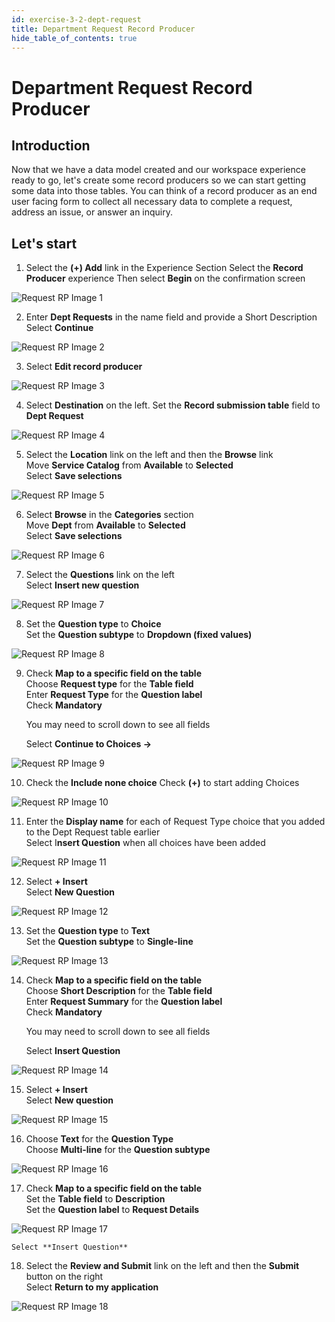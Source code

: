 ```yaml
---
id: exercise-3-2-dept-request
title: Department Request Record Producer
hide_table_of_contents: true
---
```


# Department Request Record Producer


## Introduction

Now that we have a data model created and our workspace experience ready to go, let's create some record producers so we can start getting some data into those tables. You can think of a record producer as an end user facing form to collect all necessary data to complete a request, address an issue, or answer an inquiry.

## Let's start

1. Select the **(+) Add** link in the Experience Section
    Select the **Record Producer** experience
    Then select **Begin** on the confirmation screen

![Request RP Image 1](images/reqrp_1.png)

2. Enter **Dept Requests** in the name field and provide a Short Description
    Select **Continue**

![Request RP Image 2](images/reqrp_2.png)

3. Select **Edit record producer**
    
![Request RP Image 3](images/reqrp_3.png)

4. Select **Destination** on the left. Set the **Record submission table** field to **Dept Request**

![Request RP Image 4](images/reqrp_4.png)

5. Select the **Location** link on the left and then the **Browse** link\
    Move **Service Catalog** from **Available** to **Selected**\
    Select **Save selections**

![Request RP Image 5](images/reqrp_5.png)

6. Select **Browse** in the **Categories** section\
    Move **Dept** from **Available** to **Selected**\
    Select **Save selections**

![Request RP Image 6](images/reqrp_6.png)

7. Select the **Questions** link on the left\
    Select **Insert new question**

![Request RP Image 7](images/reqrp_7.png)

8. Set the **Question type** to **Choice**\
    Set the **Question subtype** to **Dropdown (fixed values)**

![Request RP Image 8](images/reqrp_8.png)

9. Check **Map to a specific field on the table**\
    Choose **Request type** for the **Table field**\
    Enter **Request Type** for the **Question label**\
    Check **Mandatory**

    You may need to scroll down to see all fields

    Select **Continue to Choices ->**

![Request RP Image 9](images/reqrp_9.png)

10. Check the **Include none choice**
    Check **(+)** to start adding Choices
    
![Request RP Image 10](images/reqrp_10.png)

11. Enter the **Display name** for each of Request Type choice that you added to the Dept Request table earlier\
    Select I**nsert Question** when all choices have been added

![Request RP Image 11](images/reqrp_11.png)

12. Select **+ Insert**\
    Select **New Question**

![Request RP Image 12](images/reqrp_12.png)

13. Set the **Question type** to **Text**\
    Set the **Question subtype** to **Single-line**

![Request RP Image 13](images/reqrp_13.png)

14. Check **Map to a specific field on the table**\
    Choose **Short Description** for the **Table field**\
    Enter **Request Summary** for the **Question label**\
    Check **Mandatory**

    You may need to scroll down to see all fields

    Select **Insert Question**

![Request RP Image 14](images/reqrp_14.png)

15. Select **+ Insert**\
    Select **New question**

![Request RP Image 15](images/reqrp_15.png)

16. Choose **Text** for the **Question Type**\
    Choose **Multi-line** for the **Question subtype**

![Request RP Image 16](images/reqrp_16.png)

17. Check **Map to a specific field on the table**\
    Set the **Table field** to **Description**\
    Set the **Question label** to **Request Details**

![Request RP Image 17](images/reqrp_17.png)

    Select **Insert Question**

18. Select the **Review and Submit** link on the left and then the **Submit** button on the right\
    Select **Return to my application**

![Request RP Image 18](images/reqrp_18.png)



